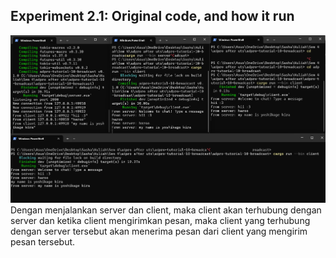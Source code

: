 ## Experiment 2.1: Original code, and how it run
![alt text](image-1.png)
Dengan menjalankan server dan client, maka client akan terhubung dengan server dan ketika client mengirimkan pesan, maka client yang terhubung dengan server tersebut akan menerima pesan dari client yang mengirim pesan tersebut.